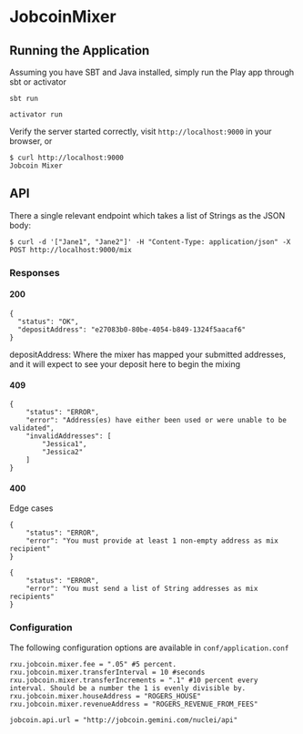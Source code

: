 # JobcoinMixer

## Running the Application
Assuming you have SBT and Java installed, simply run the Play app through sbt or activator

`sbt run`

`activator run`

Verify the server started correctly, visit `http://localhost:9000` in your browser, or

```
$ curl http://localhost:9000
Jobcoin Mixer
```

## API
There a single relevant endpoint which takes a list of Strings as the JSON body:

```
$ curl -d '["Jane1", "Jane2"]' -H "Content-Type: application/json" -X POST http://localhost:9000/mix
```

### Responses
#### 200
```
{
  "status": "OK",
  "depositAddress": "e27083b0-80be-4054-b849-1324f5aacaf6"
}
```
depositAddress: Where the mixer has mapped your submitted addresses, and it will expect to see your deposit here to begin the mixing

#### 409
```
{
    "status": "ERROR",
    "error": "Address(es) have either been used or were unable to be validated",
    "invalidAddresses": [
        "Jessica1",
        "Jessica2"
    ]
}
```

#### 400
Edge cases
```
{
    "status": "ERROR",
    "error": "You must provide at least 1 non-empty address as mix recipient"
}
```

```
{
    "status": "ERROR",
    "error": "You must send a list of String addresses as mix recipients"
}
```

### Configuration
The following configuration options are available in `conf/application.conf`
```
rxu.jobcoin.mixer.fee = ".05" #5 percent.
rxu.jobcoin.mixer.transferInterval = 10 #seconds
rxu.jobcoin.mixer.transferIncrements = ".1" #10 percent every interval. Should be a number the 1 is evenly divisible by.
rxu.jobcoin.mixer.houseAddress = "ROGERS_HOUSE"
rxu.jobcoin.mixer.revenueAddress = "ROGERS_REVENUE_FROM_FEES"

jobcoin.api.url = "http://jobcoin.gemini.com/nuclei/api"
```
